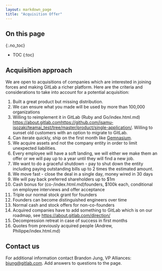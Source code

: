 ```yaml
---
layout: markdown_page
title: "Acquisition Offer"
---
```


## On this page
{:.no_toc}

- TOC
{:toc}

## Acquisition approach
We are open to acquisitions of companies which are interested in joining forces and making GitLab a richer platform. Here are the criteria and considerations to take into account for a potential acquisition:
1. Built a great product but missing distribution.
1. We can ensure what you made will be used by more than 100,000 organizations
1. Willing to reimplement it in GitLab (Ruby and Go/index.html.md) https://about.gitlab.comhttps://github.com/isamu-isozaki/teamai_test/tree/master/product/single-application/. Willing to sunset old customers with an option to migrate to GitLab.
1. Can iterate quickly, ship on the first month like [Gemnasium](https://about.gitlab.com/2018/01/30/gemnasium-acquired-by-gitlab/index.html.md/index.html.md).
1. We acquire assets and not the company entity in order to limit unexpected liabilities.
1. Every employee will have a soft landing, we will either we make them an offer or we will pay up to a year until they will find a new job.
1. We want to do a graceful shutdown - pay to shut down the entity including paying outstanding bills up to 2 times the estimated amount.
1. We move fast - close the deal in a single day, money wired in 30 days
1. We will pay back preferred shareholders up to $1m
1. Cash bonus for (co-/index.html.md)founders, $100k each, conditional on employee interviews and offer acceptance
1. Triple our normal stock grant for founders
1. Founders can become distinguished engineers over time
1. Normal cash and stock offers for non-co-founders
1. Acquired companies have to add something to GitLab which is on our roadmap, see https://about.gitlab.com/direction/
1. Decompression retreat in case of success in first months
1. Quotes from previously acquired people (Andrew, Philippe/index.html.md)

## Contact us
For additional information contact Brandon Jung, VP Alliances: bjung@gitlab.com.
Add answers to questions to the page.
